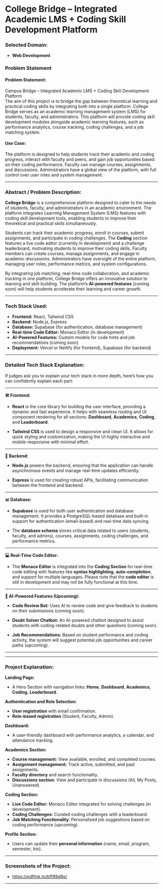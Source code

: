 # **College Bridge – Integrated Academic LMS + Coding Skill Development Platform**

### **Selected Domain:**
- **Web Development**

### **Problem Statement**

#### **Problem Statement:**
Campus Bridge – Integrated Academic LMS + Coding Skill Development Platform  
The aim of this project is to bridge the gap between theoretical learning and practical coding skills by integrating both into a single platform. College Bridge serves as an academic learning management system (LMS) for students, faculty, and administrators. This platform will provide coding skill development modules alongside academic learning features, such as performance analytics, course tracking, coding challenges, and a job matching system.

#### **Use Case:**
The platform is designed to help students track their academic and coding progress, interact with faculty and peers, and gain job opportunities based on their coding performance. Faculty can manage courses, assignments, and discussions. Administrators have a global view of the platform, with full control over user roles and system management.

---

### **Abstract / Problem Description:**

**College Bridge** is a comprehensive platform designed to cater to the needs of students, faculty, and administrators in an academic environment. The platform integrates Learning Management System (LMS) features with coding skill development tools, enabling students to improve their theoretical and practical skills simultaneously.

Students can track their academic progress, enroll in courses, submit assignments, and participate in coding challenges. The **Coding** section features a live code editor (currently in development) and a challenge leaderboard, motivating students to improve their coding skills. Faculty members can create courses, manage assignments, and engage in academic discussions. Administrators have oversight of the entire platform, managing user roles, performance metrics, and system configurations.

By integrating job matching, real-time code collaboration, and academic tracking in one platform, College Bridge offers an innovative solution to learning and skill-building. The platform’s **AI-powered features** (coming soon) will help students accelerate their learning and career growth.

---

### **Tech Stack Used:**

- **Frontend:** React, Tailwind CSS
- **Backend:** Node.js, Express
- **Database:** Supabase (for authentication, database management)
- **Real-time Code Editor:** Monaco Editor (in development)
- **AI-Powered Features:** Custom models for code hints and job recommendations (coming soon)
- **Deployment:** Vercel or Netlify (for frontend), Supabase (for backend)

---

### **Detailed Tech Stack Explanation:**

If judges ask you to explain your tech stack in more depth, here’s how you can confidently explain each part:

---

**🛠️ Frontend:**

- **React** is the core library for building the user interface, providing a dynamic and fast experience. It helps with seamless routing and UI component rendering for all sections: **Dashboard**, **Academics**, **Coding**, and **Leaderboard**.
  
- **Tailwind CSS** is used to design a responsive and clean UI. It allows for quick styling and customization, making the UI highly interactive and mobile-responsive with minimal effort.

---

**🔐 Backend:**

- **Node.js** powers the backend, ensuring that the application can handle asynchronous events and manage real-time updates efficiently.
  
- **Express** is used for creating robust APIs, facilitating communication between the frontend and backend.

---

**📊 Database:**

- **Supabase** is used for both user authentication and database management. It provides a PostgreSQL-based database and built-in support for authentication (email-based) and real-time data syncing.
  
- The **database schema** stores critical data related to users (students, faculty, and admins), courses, assignments, coding challenges, and performance metrics.

---

**💻 Real-Time Code Editor:**

- The **Monaco Editor** is integrated into the **Coding Section** for real-time code editing with features like **syntax highlighting**, **auto-completion**, and support for multiple languages. Please note that the **code editor** is still in development and may not be fully functional at this time.

---

**🤖 AI-Powered Features (Upcoming):**

- **Code Review Bot:** Uses AI to review code and give feedback to students on their submissions (coming soon).
  
- **Doubt Solver Chatbot:** An AI-powered chatbot designed to assist students with coding-related doubts and other questions (coming soon).

- **Job Recommendations:** Based on student performance and coding activity, the system will suggest potential job opportunities and career paths (upcoming).

---

---

### **Project Explanation:**

**Landing Page:**
- A Hero Section with navigation links: **Home**, **Dashboard**, **Academics**, **Coding**, **Leaderboard**.
  
**Authentication and Role Selection:**
- **User registration** with email confirmation.
- **Role-based registration** (Student, Faculty, Admin).

**Dashboard:**
- A user-friendly dashboard with performance analytics, a calendar, and attendance tracking.

**Academics Section:**
- **Course management:** View available, enrolled, and completed courses.
- **Assignment management:** Track active, submitted, and past assignments.
- **Faculty directory** and search functionality.
- **Discussions section**: View and participate in discussions (All, My Posts, Unanswered).

**Coding Section:**
- **Live Code Editor:** Monaco Editor integrated for solving challenges (in development).
- **Coding Challenges:** Curated coding challenges with a leaderboard.
- **Job Matching Functionality**: Personalized job suggestions based on coding performance (upcoming).

**Profile Section:**
- Users can update their **personal information** (name, email, program, semester, bio).

---

### **Screenshots of the Project:**
- https://pdflink.to/bff89d8e/
---
